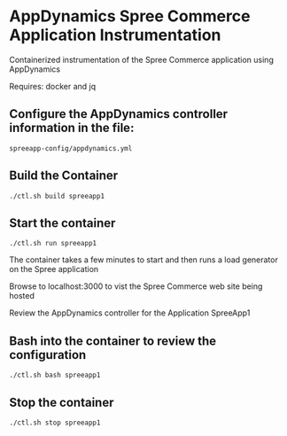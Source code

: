 # AppDynamics Spree Commerce Application Instrumentation

Containerized instrumentation of the Spree Commerce application using AppDynamics 

Requires: docker and jq

## Configure the AppDynamics controller information in the file:

```
spreeapp-config/appdynamics.yml
```

## Build the Container

```
./ctl.sh build spreeapp1
```

## Start the container

```
./ctl.sh run spreeapp1
```

The container takes a few minutes to start and then runs a load generator on the Spree application

Browse to localhost:3000 to vist the Spree Commerce web site being hosted

Review the AppDynamics controller for the Application SpreeApp1

## Bash into the container to review the configuration

```
./ctl.sh bash spreeapp1
```

## Stop the container

```
./ctl.sh stop spreeapp1
```
